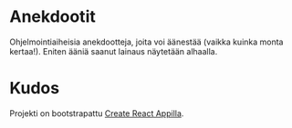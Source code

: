 # Anekdootit

Ohjelmointiaiheisia anekdootteja, joita voi äänestää (vaikka kuinka monta kertaa!). Eniten ääniä saanut lainaus näytetään alhaalla.

# Kudos
Projekti on bootstrapattu [Create React Appilla](https://github.com/facebookincubator/create-react-app).